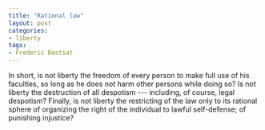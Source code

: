 ```yaml
---
title: "Rational law"
layout: post
categories:
- liberty
tags:
- Frederic Bastiat
---
```


In short, is not liberty the freedom of every person to make full use of his faculties, so long as he does not harm other persons while doing so? Is not liberty the destruction of all despotism --- including, of course, legal despotism? Finally, is not liberty the restricting of the law only to its rational sphere of organizing the right of the individual to lawful self-defense; of punishing injustice?